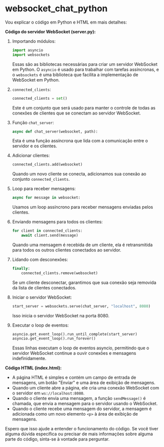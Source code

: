 # websocket_chat_python

Vou explicar o código em Python e HTML em mais detalhes:

**Código do servidor WebSocket (server.py):**

1. Importando módulos:
   ```python
   import asyncio
   import websockets
   ```
   Essas são as bibliotecas necessárias para criar um servidor WebSocket em Python. O `asyncio` é usado para trabalhar com tarefas assíncronas, e o `websockets` é uma biblioteca que facilita a implementação de WebSocket em Python.

3. `connected_clients`:
   ```python
   connected_clients = set()
   ```
   Este é um conjunto que será usado para manter o controle de todas as conexões de clientes que se conectam ao servidor WebSocket.

4. Função `chat_server`:
   ```python
   async def chat_server(websocket, path):
   ```
   Esta é uma função assíncrona que lida com a comunicação entre o servidor e os clientes.

5. Adicionar clientes:
   ```python
   connected_clients.add(websocket)
   ```
   Quando um novo cliente se conecta, adicionamos sua conexão ao conjunto `connected_clients`.

6. Loop para receber mensagens:
   ```python
   async for message in websocket:
   ```
   Usamos um loop assíncrono para receber mensagens enviadas pelos clientes.

7. Enviando mensagens para todos os clientes:
   ```python
   for client in connected_clients:
       await client.send(message)
   ```
   Quando uma mensagem é recebida de um cliente, ela é retransmitida para todos os outros clientes conectados ao servidor.

8. Lidando com desconexões:
   ```python
   finally:
       connected_clients.remove(websocket)
   ```
   Se um cliente desconectar, garantimos que sua conexão seja removida da lista de clientes conectados.

10. Iniciar o servidor WebSocket:
    ```python
    start_server = websockets.serve(chat_server, "localhost", 8080)
    ```
    Isso inicia o servidor WebSocket na porta 8080.

11. Executar o loop de eventos:
    ```python
    asyncio.get_event_loop().run_until_complete(start_server)
    asyncio.get_event_loop().run_forever()
    ```
    Essas linhas executam o loop de eventos asyncio, permitindo que o servidor WebSocket continue a ouvir conexões e mensagens indefinidamente.

**Código HTML (index.html):**

- A página HTML é simples e contém um campo de entrada de mensagens, um botão "Enviar" e uma área de exibição de mensagens.
- Quando um cliente abre a página, ele cria uma conexão WebSocket com o servidor em `ws://localhost:8080`.
- Quando o cliente envia uma mensagem, a função `sendMessage()` é chamada, que envia a mensagem para o servidor usando o WebSocket.
- Quando o cliente recebe uma mensagem do servidor, a mensagem é adicionada como um novo elemento `<p>` à área de exibição de mensagens.

Espero que isso ajude a entender o funcionamento do código. Se você tiver alguma dúvida específica ou precisar de mais informações sobre alguma parte do código, sinta-se à vontade para perguntar.